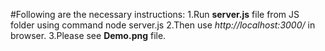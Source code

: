#Following are the necessary instructions:
1.Run **server.js** file from JS folder using command node server.js
2.Then use *http://localhost:3000/* in browser.
3.Please see **Demo.png** file.
